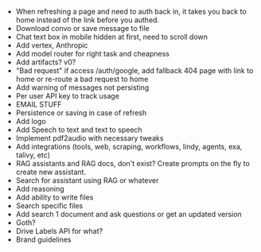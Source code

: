 - When refreshing a page and need to auth back in, it takes you back to home instead of the link before you authed.
- Download convo or save message to file
- Chat text box in mobile hidden at first, need to scroll down
- Add vertex, Anthropic
- Add model router for right task and cheapness
- Add artifacts? v0?
- "Bad request" if access /auth/google, add fallback 404 page with link to home or re-route a bad request to home
- Add warning of messages not persisting
- Per user API key to track usage
- EMAIL STUFF
- Persistence or saving in case of refresh
- Add logo
- Add Speech to text and text to speech
- Implement pdf2audio with necessary tweaks
- Add integrations (tools, web, scraping, workflows, lindy, agents, exa, talivy, etc)
- RAG assistants and RAG docs, don't exist? Create prompts on the fly to create new assistant.
- Search for assistant using RAG or whatever
- Add reasoning
- Add ability to write files
- Search specific files
- Add search 1 document and ask questions or get an updated version
- Goth?
- Drive Labels API for what?
- Brand guidelines